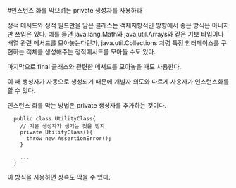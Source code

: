 #인스턴스 화를 막으려든 private 생성자를 사용하라

정적 메서드와 정적 필드만을 담은 클래스는 객체지향적인 방향에서 좋은 방식은 아니지만 쓰임은 있다.
예를 들면
java.lang.Math와 java.util.Arrays와 같은 기보 타입이나 배열 관련 메서드를 모아놓는다던가,
java.util.Collections 처럼 특정 인터페이스를 구현하는 객체를 생성해주는 정적메서드를 모아둘 수도 있다.

마지막으로 final 클래스와 관련한 메서드를 모아놓을 때도 사용한다.

이 때 생성자가 자동으로 생성되기 때문에 개발자 의도와 다르게 사용자가 인스턴스화를 할 수 있다.

인스턴스 화를 막는 방법은 private 생성자를 추가하는 것이다.

```
  public class UtilityClass{
    // 기본 생성자가 생기는 것을 방지
    private UtilityClass(){
      throw new AssertionError();
    }

    ...
  }
```

이 방식을 사용하면 상속도 막을 수 있다.
